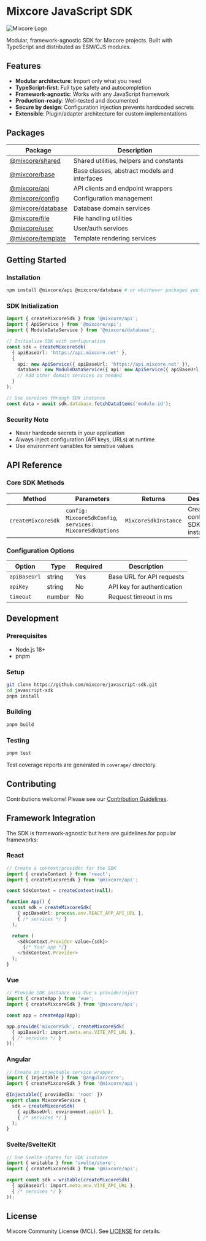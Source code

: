 # Mixcore JavaScript SDK

![Mixcore Logo](https://mixcore.net/images/logo.svg)

Modular, framework-agnostic SDK for Mixcore projects. Built with TypeScript and distributed as ESM/CJS modules.

## Features

- **Modular architecture**: Import only what you need
- **TypeScript-first**: Full type safety and autocompletion
- **Framework-agnostic**: Works with any JavaScript framework
- **Production-ready**: Well-tested and documented
- **Secure by design**: Configuration injection prevents hardcoded secrets
- **Extensible**: Plugin/adapter architecture for custom implementations

## Packages

| Package | Description |
|--------|-------------|
| [@mixcore/shared](packages/shared) | Shared utilities, helpers and constants |
| [@mixcore/base](packages/base) | Base classes, abstract models and interfaces |
| [@mixcore/api](packages/api) | API clients and endpoint wrappers |
| [@mixcore/config](packages/config) | Configuration management |
| [@mixcore/database](packages/database) | Database domain services |
| [@mixcore/file](packages/file) | File handling utilities |
| [@mixcore/user](packages/user) | User/auth services |
| [@mixcore/template](packages/template) | Template rendering services |

## Getting Started

### Installation

```bash
npm install @mixcore/api @mixcore/database # or whichever packages you need
```

### SDK Initialization

```typescript
import { createMixcoreSdk } from '@mixcore/api';
import { ApiService } from '@mixcore/api';
import { ModuleDataService } from '@mixcore/database';

// Initialize SDK with configuration
const sdk = createMixcoreSdk(
  { apiBaseUrl: 'https://api.mixcore.net' },
  {
    api: new ApiService({ apiBaseUrl: 'https://api.mixcore.net' }),
    database: new ModuleDataService({ api: new ApiService({ apiBaseUrl: 'https://api.mixcore.net' }) })
    // Add other domain services as needed
  }
);

// Use services through SDK instance
const data = await sdk.database.fetchDataItems('module-id');
```

### Security Note

- Never hardcode secrets in your application
- Always inject configuration (API keys, URLs) at runtime
- Use environment variables for sensitive values

## API Reference

### Core SDK Methods

| Method | Parameters | Returns | Description |
|--------|------------|---------|-------------|
| `createMixcoreSdk` | `config: MixcoreSdkConfig`, `services: MixcoreSdkOptions` | `MixcoreSdkInstance` | Creates configured SDK instance |

### Configuration Options

| Option | Type | Required | Description |
|--------|------|----------|-------------|
| `apiBaseUrl` | string | Yes | Base URL for API requests |
| `apiKey` | string | No | API key for authentication |
| `timeout` | number | No | Request timeout in ms |

## Development

### Prerequisites

- Node.js 18+
- pnpm

### Setup

```bash
git clone https://github.com/mixcore/javascript-sdk.git
cd javascript-sdk
pnpm install
```

### Building

```bash
pnpm build
```

### Testing

```bash
pnpm test
```

Test coverage reports are generated in `coverage/` directory.

## Contributing

Contributions welcome! Please see our [Contribution Guidelines](CONTRIBUTING.md).

## Framework Integration

The SDK is framework-agnostic but here are guidelines for popular frameworks:

### React

```typescript
// Create a context/provider for the SDK
import { createContext } from 'react';
import { createMixcoreSdk } from '@mixcore/api';

const SdkContext = createContext(null);

function App() {
  const sdk = createMixcoreSdk(
    { apiBaseUrl: process.env.REACT_APP_API_URL },
    { /* services */ }
  );

  return (
    <SdkContext.Provider value={sdk}>
      {/* Your app */}
    </SdkContext.Provider>
  );
}
```

### Vue

```typescript
// Provide SDK instance via Vue's provide/inject
import { createApp } from 'vue';
import { createMixcoreSdk } from '@mixcore/api';

const app = createApp(App);

app.provide('mixcoreSdk', createMixcoreSdk(
  { apiBaseUrl: import.meta.env.VITE_API_URL },
  { /* services */ }
));
```

### Angular

```typescript
// Create an injectable service wrapper
import { Injectable } from '@angular/core';
import { createMixcoreSdk } from '@mixcore/api';

@Injectable({ providedIn: 'root' })
export class MixcoreService {
  sdk = createMixcoreSdk(
    { apiBaseUrl: environment.apiUrl },
    { /* services */ }
  );
}
```

### Svelte/SvelteKit

```typescript
// Use Svelte stores for SDK instance
import { writable } from 'svelte/store';
import { createMixcoreSdk } from '@mixcore/api';

export const sdk = writable(createMixcoreSdk(
  { apiBaseUrl: import.meta.env.VITE_API_URL },
  { /* services */ }
));
```

## License

Mixcore Community License (MCL). See [LICENSE](LICENSE) for details.

